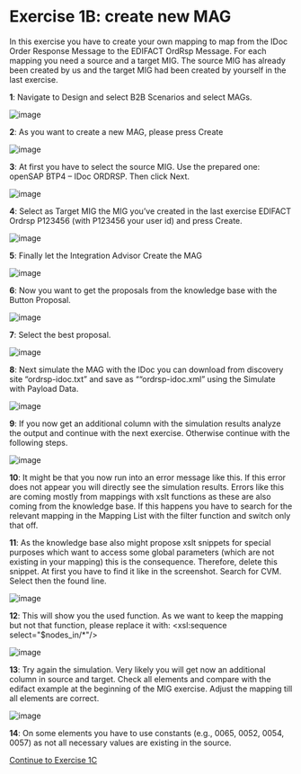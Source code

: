 # **Exercise 1B: create new MAG**

In this exercise you have to create your own mapping to map from the IDoc Order Response Message to the EDIFACT OrdRsp Message. For each mapping you need a source and a target MIG. The source MIG has already been created by us and the target MIG had been created by yourself in the last exercise.


**1**: Navigate to Design and select B2B Scenarios and select MAGs.

![image](https://github.com/SAP-samples/integration-suite-b2b-exercises-basic/blob/main/exercises/Ex01/3/assets/3.1.png)


**2**: As you want to create a new MAG, please press Create

![image](https://github.com/SAP-samples/integration-suite-b2b-exercises-basic/blob/main/exercises/Ex01/3/assets/3.2.png)


**3**: At first you have to select the source MIG. Use the prepared one: openSAP BTP4 – IDoc ORDRSP. Then click Next.

![image](https://github.com/SAP-samples/integration-suite-b2b-exercises-basic/blob/main/exercises/Ex01/3/assets/3.3.png)


**4**: Select as Target MIG the MIG you’ve created in the last exercise EDIFACT Ordrsp P123456 (with P123456 your user id) and press Create.

![image](https://github.com/SAP-samples/integration-suite-b2b-exercises-basic/blob/main/exercises/Ex01/3/assets/3.4.png)


**5**: Finally let the Integration Advisor Create the MAG

![image](https://github.com/SAP-samples/integration-suite-b2b-exercises-basic/blob/main/exercises/Ex01/3/assets/3.5.png)


**6**: Now you want to get the proposals from the knowledge base with the Button Proposal.

![image](https://github.com/SAP-samples/integration-suite-b2b-exercises-basic/blob/main/exercises/Ex01/3/assets/3.6.png)


**7**: Select the best proposal.

![image](https://github.com/SAP-samples/integration-suite-b2b-exercises-basic/blob/main/exercises/Ex01/3/assets/3.7.png)


**8**: Next simulate the MAG with the IDoc you can download from discovery site “ordrsp-idoc.txt” and save as ““ordrsp-idoc.xml” using the Simulate with Payload Data.

![image](https://github.com/SAP-samples/integration-suite-b2b-exercises-basic/blob/main/exercises/Ex01/3/assets/3.8.png)


**9**: If you now get an additional column with the simulation results analyze the output and continue with the next exercise. Otherwise continue with the following steps.

![image](https://github.com/SAP-samples/integration-suite-b2b-exercises-basic/blob/main/exercises/Ex01/3/assets/3.9.png)



**10**: It might be that you now run into an error message like this. If this error does not appear you will directly see the simulation results. Errors like this are coming mostly from mappings with xslt functions as these are also coming from the knowledge base. If this happens you have to search for the relevant mapping in the Mapping List with the filter function and switch only that off.



**11**: As the knowledge base also might propose xslt snippets for special purposes which want to access some global parameters (which are not existing in your mapping) this is the consequence. Therefore, delete this snippet. At first you have to find it like in the screenshot. Search for CVM. Select then the found line.

![image](https://github.com/SAP-samples/integration-suite-b2b-exercises-basic/blob/main/exercises/Ex01/3/assets/3.11.png)


**12**: This will show you the used function. As we want to keep the mapping but not that function, please replace it with: <xsl:sequence select="$nodes_in/*"/>

![image](https://github.com/SAP-samples/integration-suite-b2b-exercises-basic/blob/main/exercises/Ex01/3/assets/3.12.png)


**13**: Try again the simulation. Very likely you will get now an additional column in source and target. Check all elements and compare with the edifact example at the beginning of the MIG exercise. Adjust the mapping till all elements are correct.

![image](https://github.com/SAP-samples/integration-suite-b2b-exercises-basic/blob/main/exercises/Ex01/3/assets/3.13.png)


**14**: On some elements you have to use constants (e.g., 0065, 0052, 0054, 0057) as not all necessary values are existing in the source.

[Continue to Exercise 1C](https://github.com/SAP-samples/integration-suite-b2b-exercises-basic/blob/main/exercises/Ex01/4/README.md)
